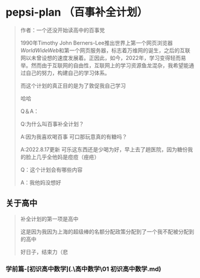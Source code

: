 # pepsi-plan （百事补全计划）

> 作者：一个还没开始读高中的百事党
>
> 1990年Timothy John Berners-Lee推出世界上第一个网页浏览器*WorldWideWeb*和第一个网页服务器，标志着万维网的诞生，之后的互联网以未曾设想的速度发展着。正因此，如今，2022年，学习变得轻而易举。然而由于互联网的自由性，互联网上的学习资源鱼龙混杂，我希望能通过自己的努力，构建自己的学习体系。
>
> 而这个计划的真正目的是为了敦促我自己学习
>
> 哈哈
>
> Q＆A：
>
> Q:为什么叫百事补全计划？
>
> A:因为我喜欢喝百事
> 可口那玩意真的有糖吗？
>
> A:2022.8.17更新
> 可乐这东西还是少喝为好，早上去了趟医院，因为糖份我的脸上几乎全他妈是痘痘（痤疮）
>
> Q：这个计划会有哪些内容
>
> A：我他妈没想好

## 关于高中

> 补全计划的第一项是高中
>
> 这是因为我因为上海的超级棒的名额分配政策分配到了一个我不配被分配到的高中
>
> 好日子，结束力（悲

### 学前篇-[初识高中数学](.\高中数学\01 初识高中数学.md)